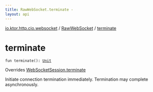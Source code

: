 ```yaml
---
title: RawWebSocket.terminate - 
layout: api
---
```


<div class='api-docs-breadcrumbs'><a href="../index.html">io.ktor.http.cio.websocket</a> / <a href="index.html">RawWebSocket</a> / <a href="./terminate.html">terminate</a></div>

# terminate

<div class="signature"><code><span class="keyword">fun </span><span class="identifier">terminate</span><span class="symbol">(</span><span class="symbol">)</span><span class="symbol">: </span><a href="https://kotlinlang.org/api/latest/jvm/stdlib/kotlin/-unit/index.html"><span class="identifier">Unit</span></a></code></div>

Overrides <a href="../-web-socket-session/terminate.html">WebSocketSession.terminate</a>

Initiate connection termination immediately. Termination may complete asynchronously.

